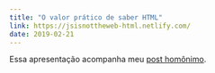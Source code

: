 ```yaml
---
title: "O valor prático de saber HTML"
link: https://jsisnottheweb-html.netlify.com/
date: 2019-02-21
---
```


Essa apresentação acompanha meu [post homônimo](/posts/o-valor-pratico-do-html).
